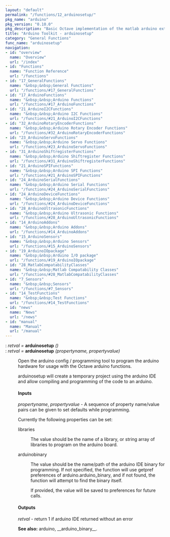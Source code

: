 ```yaml
---
layout: "default"
permalink: "/functions/12_arduinosetup/"
pkg_name: "arduino"
pkg_version: "0.10.0"
pkg_description: "Basic Octave implementation of the matlab arduino extension,  allowing communication to a programmed arduino board to control its  hardware."
title: "Arduino Toolkit - arduinosetup"
category: "General Functions"
func_name: "arduinosetup"
navigation:
- id: "overview"
  name: "Overview"
  url: "/index"
- id: "Functions"
  name: "Function Reference"
  url: "/functions"
- id: "17_GeneralFunctions"
  name: "&nbsp;&nbsp;General Functions"
  url: "/functions/#17_GeneralFunctions"
- id: "17_ArduinoFunctions"
  name: "&nbsp;&nbsp;Arduino Functions"
  url: "/functions/#17_ArduinoFunctions"
- id: "21_ArduinoI2CFunctions"
  name: "&nbsp;&nbsp;Arduino I2C Functions"
  url: "/functions/#21_ArduinoI2CFunctions"
- id: "32_ArduinoRotaryEncoderFunctions"
  name: "&nbsp;&nbsp;Arduino Rotary Encoder Functions"
  url: "/functions/#32_ArduinoRotaryEncoderFunctions"
- id: "23_ArduinoServoFunctions"
  name: "&nbsp;&nbsp;Arduino Servo Functions"
  url: "/functions/#23_ArduinoServoFunctions"
- id: "31_ArduinoShiftregisterFunctions"
  name: "&nbsp;&nbsp;Arduino Shiftregister Functions"
  url: "/functions/#31_ArduinoShiftregisterFunctions"
- id: "21_ArduinoSPIFunctions"
  name: "&nbsp;&nbsp;Arduino SPI Functions"
  url: "/functions/#21_ArduinoSPIFunctions"
- id: "24_ArduinoSerialFunctions"
  name: "&nbsp;&nbsp;Arduino Serial Functions"
  url: "/functions/#24_ArduinoSerialFunctions"
- id: "24_ArduinoDeviceFunctions"
  name: "&nbsp;&nbsp;Arduino Device Functions"
  url: "/functions/#24_ArduinoDeviceFunctions"
- id: "28_ArduinoUltrasonicFunctions"
  name: "&nbsp;&nbsp;Arduino Ultrasonic Functions"
  url: "/functions/#28_ArduinoUltrasonicFunctions"
- id: "14_ArduinoAddons"
  name: "&nbsp;&nbsp;Arduino Addons"
  url: "/functions/#14_ArduinoAddons"
- id: "15_ArduinoSensors"
  name: "&nbsp;&nbsp;Arduino Sensors"
  url: "/functions/#15_ArduinoSensors"
- id: "19_ArduinoIOpackage"
  name: "&nbsp;&nbsp;Arduino I/O package"
  url: "/functions/#19_ArduinoIOpackage"
- id: "28_MatlabCompatabilityClasses"
  name: "&nbsp;&nbsp;Matlab Compatability Classes"
  url: "/functions/#28_MatlabCompatabilityClasses"
- id: "7_Sensors"
  name: "&nbsp;&nbsp;Sensors"
  url: "/functions/#7_Sensors"
- id: "14_TestFunctions"
  name: "&nbsp;&nbsp;Test Functions"
  url: "/functions/#14_TestFunctions"
- id: "news"
  name: "News"
  url: "/news"
- id: "manual"
  name: "Manual"
  url: "/manual"
---
```

<dl class="def">
<dt id="index-arduinosetup"><span class="category">: </span><span><em><var>retval</var> =</em> <strong>arduinosetup</strong> <em>()</em><a href='#index-arduinosetup' class='copiable-anchor'></a></span></dt>
<dt id="index-arduinosetup-1"><span class="category">: </span><span><em><var>retval</var> =</em> <strong>arduinosetup</strong> <em>(<var>propertyname</var>, <var>propertyvalue</var>)</em><a href='#index-arduinosetup-1' class='copiable-anchor'></a></span></dt>
<dd><p>Open the arduino config / programming tool to program the arduino hardware for usage with
 the Octave arduino functions.
</p>
<p>arduinosetup will create a temporary project  using the arduino IDE and allow 
 compiling and programming of the code to an arduino. 
</p>
<span id="Inputs"></span><h4 class="subsubheading">Inputs</h4>
 
<p><var>propertyname</var>, <var>propertyvalue</var> - A sequence of property name/value pairs can be given
 to set defaults while programming.
</p>
<p>Currently the following properties can be set:
 </p><dl compact="compact">
<dt><span>libraries</span></dt>
<dd><p>The value should be the name of a library, or string array of libraries to program on the
 arduino board.
 </p></dd>
<dt><span>arduinobinary</span></dt>
<dd><p>The value should be the name/path of the arduino IDE binary for programming. If not specified,
 the function will use getpref preferences of arduino.arduino_binary, and if not found, the
 function will attempt to find the binary itself.
</p>
<p>If provided, the value will be saved to preferences for future calls.
 </p></dd>
</dl>

<span id="Outputs"></span><h4 class="subsubheading">Outputs</h4>
<p><var>retval</var> - return 1 if arduino IDE returned without an error
</p>

<p><strong>See also:</strong> arduino, __arduino_binary__.
 </p></dd></dl>